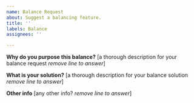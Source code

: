 ```yaml
---
name: Balance Request
about: Suggest a balancing feature.
title: ''
labels: Balance
assignees: ''

---
```


**Why do you purpose this balance?**
[a thorough description for your balance request *remove line to answer*]

**What is your solution?**
[a thorough description for your balance solution *remove line to answer*]

**Other info**
[any other info? *remove line to answer*]
